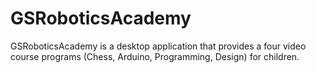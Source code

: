 # GSRoboticsAcademy
GSRoboticsAcademy is a desktop application that provides a four video course programs (Chess, Arduino, Programming, Design) for children.
